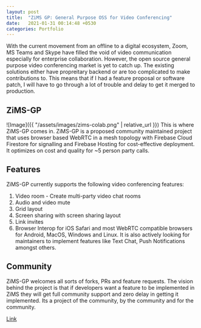 ```yaml
---
layout: post
title:  "ZiMS GP: General Purpose OSS for Video Conferencing"
date:   2021-01-31 00:14:48 +0530
categories: Portfolio
---
```


With the current movement from an offline to a digital ecosystem, Zoom, MS Teams
and Skype have filled the void of video communication especially for enterprise
collaboration. However, the open source general purpose video conferencing market
is yet to catch up. The existing solutions either have propreitary backend or
are too complicated to make contributions to. This means that if I had a feature
proposal or software patch, I will have to go through a lot of trouble and delay
to get it merged to production.

## ZiMS-GP
![Image]({{ "/assets/images/zims-colab.png" | relative_url }})
This is where ZiMS-GP comes in. ZiMS-GP is a proposed community maintained project that uses
browser based WebRTC in a mesh topology with Firebase Cloud Firestore for signalling
and Firebase Hosting for cost-effective deployment. It optimizes on cost and quality
for ~5 person party calls. 

## Features
ZiMS-GP currently supports the following video conferencing features:
1. Video room - Create multi-party video chat rooms
2. Audio and video mute
3. Grid layout
4. Screen sharing with screen sharing layout
5. Link invites
6. Browser Interop for iOS Safari and most WebRTC compatible browsers for Android,
MacOS, Windows and Linux.
It is also actively looking for maintainers to implement features like Text
Chat, Push Notifications amongst others.

## Community
ZiMS-GP welcomes all sorts of forks, PRs and feature requests. The vision behind
the project is that if developers want a feature to be implemented in ZiMS they
will get full community support and zero delay in getting it implemented. Its a project of
the community, by the community and for the community.

[Link](https://github.com/yzia2000/zims-mesh)

